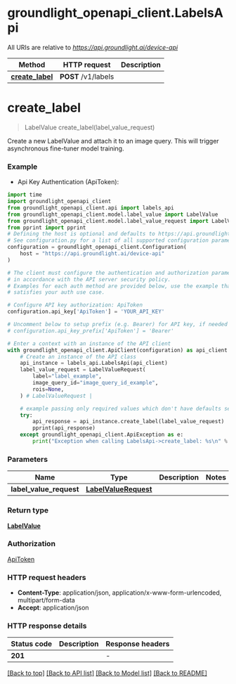 # groundlight_openapi_client.LabelsApi

All URIs are relative to *https://api.groundlight.ai/device-api*

Method | HTTP request | Description
------------- | ------------- | -------------
[**create_label**](LabelsApi.md#create_label) | **POST** /v1/labels | 


# **create_label**
> LabelValue create_label(label_value_request)



Create a new LabelValue and attach it to an image query. This will trigger asynchronous fine-tuner model training.

### Example

* Api Key Authentication (ApiToken):

```python
import time
import groundlight_openapi_client
from groundlight_openapi_client.api import labels_api
from groundlight_openapi_client.model.label_value import LabelValue
from groundlight_openapi_client.model.label_value_request import LabelValueRequest
from pprint import pprint
# Defining the host is optional and defaults to https://api.groundlight.ai/device-api
# See configuration.py for a list of all supported configuration parameters.
configuration = groundlight_openapi_client.Configuration(
    host = "https://api.groundlight.ai/device-api"
)

# The client must configure the authentication and authorization parameters
# in accordance with the API server security policy.
# Examples for each auth method are provided below, use the example that
# satisfies your auth use case.

# Configure API key authorization: ApiToken
configuration.api_key['ApiToken'] = 'YOUR_API_KEY'

# Uncomment below to setup prefix (e.g. Bearer) for API key, if needed
# configuration.api_key_prefix['ApiToken'] = 'Bearer'

# Enter a context with an instance of the API client
with groundlight_openapi_client.ApiClient(configuration) as api_client:
    # Create an instance of the API class
    api_instance = labels_api.LabelsApi(api_client)
    label_value_request = LabelValueRequest(
        label="label_example",
        image_query_id="image_query_id_example",
        rois=None,
    ) # LabelValueRequest | 

    # example passing only required values which don't have defaults set
    try:
        api_response = api_instance.create_label(label_value_request)
        pprint(api_response)
    except groundlight_openapi_client.ApiException as e:
        print("Exception when calling LabelsApi->create_label: %s\n" % e)
```


### Parameters

Name | Type | Description  | Notes
------------- | ------------- | ------------- | -------------
 **label_value_request** | [**LabelValueRequest**](LabelValueRequest.md)|  |

### Return type

[**LabelValue**](LabelValue.md)

### Authorization

[ApiToken](../README.md#ApiToken)

### HTTP request headers

 - **Content-Type**: application/json, application/x-www-form-urlencoded, multipart/form-data
 - **Accept**: application/json


### HTTP response details

| Status code | Description | Response headers |
|-------------|-------------|------------------|
**201** |  |  -  |

[[Back to top]](#) [[Back to API list]](../README.md#documentation-for-api-endpoints) [[Back to Model list]](../README.md#documentation-for-models) [[Back to README]](../README.md)

